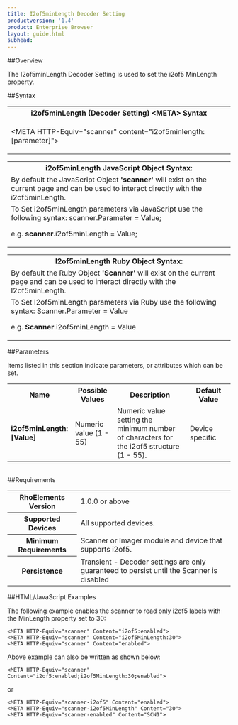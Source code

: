 ```yaml
---
title: I2of5minLength Decoder Setting
productversion: '1.4'
product: Enterprise Browser
layout: guide.html
subhead: 
---
```

##Overview

The I2of5minLength Decoder Setting is used to set the i2of5 MinLength property.

##Syntax

<table class="re-table"><tr><th class="tableHeading">i2of5minLength (Decoder Setting) &lt;META&gt; Syntax
</th></tr><tr><td class="clsSyntaxCells clsOddRow"><p>&lt;META HTTP-Equiv="scanner" content="i2of5minlength:[parameter]"&gt;</p></td></tr></table>
<table class="re-table"><tr><th class="tableHeading">i2of5minLength JavaScript Object Syntax:</th></tr><tr><td class="clsSyntaxCells clsOddRow">
By default the JavaScript Object <b>'scanner'</b> will exist on the current page and can be used to interact directly with the i2of5minLength.
</td></tr><tr><td class="clsSyntaxCells clsEvenRow">
To Set i2of5minLength parameters via JavaScript use the following syntax: scanner.Parameter = Value;
<P />e.g. <b>scanner</b>.i2of5minLength = Value;
</td></tr></table>
<table class="re-table"><tr><th class="tableHeading">I2of5minLength Ruby Object Syntax:</th></tr><tr><td class="clsSyntaxCells clsOddRow">
By default the Ruby Object <b>'Scanner'</b> will exist on the current page and can be used to interact directly with the I2of5minLength.
</td></tr><tr><td class="clsSyntaxCells clsEvenRow">
To Set I2of5minLength parameters via Ruby use the following syntax: Scanner.Parameter = Value
<P />e.g. <b>Scanner</b>.i2of5minLength = Value
</td></tr></table>



##Parameters


Items listed in this section indicate parameters, or attributes which can be set.
<table class="re-table"><col width="20%" /><col width="20%" /><col width="38%" /><col width="22%" /><tr><th class="tableHeading">Name</th><th class="tableHeading">Possible Values</th><th class="tableHeading">Description</th><th class="tableHeading">Default Value</th></tr><tr><td class="clsSyntaxCells clsOddRow"><b>i2of5minLength:[Value]
</b></td><td class="clsSyntaxCells clsOddRow">Numeric value (1 - 55)</td><td class="clsSyntaxCells clsOddRow">Numeric value setting the minimum number of characters for the i2of5 structure (1 - 55).</td><td class="clsSyntaxCells clsOddRow">Device specific</td></tr></table>
<table class="re-table"><col width="78%" /><col width="8%" /><col width="1%" /><col width="5%" /><col width="1%" /><col width="5%" /><col width="2%" /></table>





##Requirements

<table class="re-table"><tr><th class="tableHeading">RhoElements Version</th><td class="clsSyntaxCell clsEvenRow">1.0.0 or above
</td></tr><tr><th class="tableHeading">Supported Devices</th><td class="clsSyntaxCell clsOddRow">All supported devices.</td></tr><tr><th class="tableHeading">Minimum Requirements</th><td class="clsSyntaxCell clsOddRow">Scanner or Imager module and device that supports i2of5.</td></tr><tr><th class="tableHeading">Persistence</th><td class="clsSyntaxCell clsEvenRow">Transient - Decoder settings are only guaranteed to persist until the Scanner is disabled</td></tr></table>


##HTML/JavaScript Examples

The following example enables the scanner to read only i2of5 labels with the MinLength property set to 30:

	<META HTTP-Equiv="scanner" Content="i2of5:enabled">
	<META HTTP-Equiv="scanner" Content="i2of5MinLength:30">
	<META HTTP-Equiv="scanner" Content="enabled">
	
Above example can also be written as shown below:

	<META HTTP-Equiv="scanner" Content="i2of5:enabled;i2of5MinLength:30;enabled">
	
or

	<META HTTP-Equiv="scanner-i2of5" Content="enabled">
	<META HTTP-Equiv="scanner-i2of5MinLength" Content="30">
	<META HTTP-Equiv="scanner-enabled" Content="SCN1">
	



